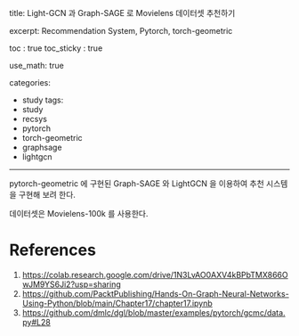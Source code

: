 title:  Light-GCN 과 Graph-SAGE 로 Movielens 데이터셋 추천하기 

excerpt: Recommendation System, Pytorch, torch-geometric  

toc : true
toc_sticky : true  

use_math: true

categories:
  - study
tags:
  - study
  - recsys
  - pytorch
  - torch-geometric
  - graphsage
  - lightgcn
---

pytorch-geometric 에 구현된 Graph-SAGE 와 LightGCN 을 이용하여 추천 시스템을 구현해 보려 한다.

데이터셋은 Movielens-100k 를 사용한다.




# References

1. https://colab.research.google.com/drive/1N3LvAO0AXV4kBPbTMX866OwJM9YS6Ji2?usp=sharing
2. https://github.com/PacktPublishing/Hands-On-Graph-Neural-Networks-Using-Python/blob/main/Chapter17/chapter17.ipynb
3. https://github.com/dmlc/dgl/blob/master/examples/pytorch/gcmc/data.py#L28
